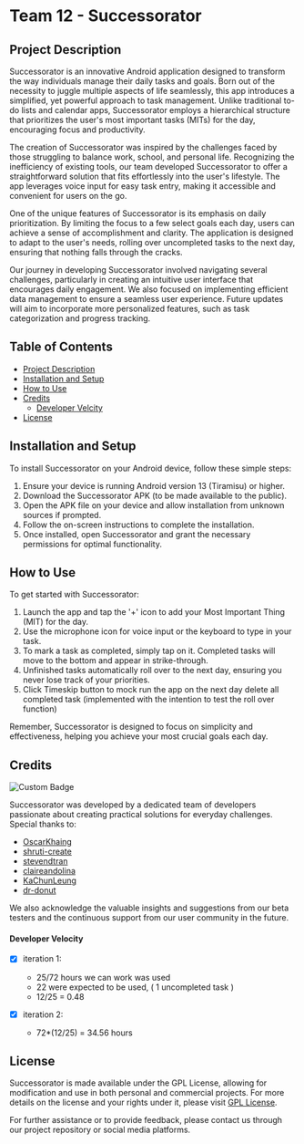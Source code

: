 
# Team 12 - Successorator 

## Project Description

Successorator is an innovative Android application designed to transform the way individuals manage their daily tasks and goals. Born out of the necessity to juggle multiple aspects of life seamlessly, this app introduces a simplified, yet powerful approach to task management. Unlike traditional to-do lists and calendar apps, Successorator employs a hierarchical structure that prioritizes the user's most important tasks (MITs) for the day, encouraging focus and productivity.


The creation of Successorator was inspired by the challenges faced by those struggling to balance work, school, and personal life. Recognizing the inefficiency of existing tools, our team developed Successorator to offer a straightforward solution that fits effortlessly into the user's lifestyle. The app leverages voice input for easy task entry, making it accessible and convenient for users on the go.

One of the unique features of Successorator is its emphasis on daily prioritization. By limiting the focus to a few select goals each day, users can achieve a sense of accomplishment and clarity. The application is designed to adapt to the user's needs, rolling over uncompleted tasks to the next day, ensuring that nothing falls through the cracks.

Our journey in developing Successorator involved navigating several challenges, particularly in creating an intuitive user interface that encourages daily engagement. We also focused on implementing efficient data management to ensure a seamless user experience. Future updates will aim to incorporate more personalized features, such as task categorization and progress tracking.

## Table of Contents

- [Project Description](#project-description)
- [Installation and Setup](#installation-and-setup)
- [How to Use](#how-to-use)
- [Credits](#credits)
  - [Developer Velcity](#developer-velocity)
- [License](#license)

## Installation and Setup

To install Successorator on your Android device, follow these simple steps:

1. Ensure your device is running Android version 13 (Tiramisu) or higher.
2. Download the Successorator APK (to be made available to the public).
3. Open the APK file on your device and allow installation from unknown sources if prompted.
4. Follow the on-screen instructions to complete the installation.
5. Once installed, open Successorator and grant the necessary permissions for optimal functionality.

## How to Use

To get started with Successorator:

1. Launch the app and tap the '+' icon to add your Most Important Thing (MIT) for the day.
2. Use the microphone icon for voice input or the keyboard to type in your task.
3. To mark a task as completed, simply tap on it. Completed tasks will move to the bottom and appear in strike-through.
4. Unfinished tasks automatically roll over to the next day, ensuring you never lose track of your priorities.
5. Click Timeskip button to mock run the app on the next day delete all completed task (implemented with the intention to test the roll over function)

Remember, Successorator is designed to focus on simplicity and effectiveness, helping you achieve your most crucial goals each day.

## Credits

![Custom Badge](https://img.shields.io/badge/Contributors-6-blue)

Successorator was developed by a dedicated team of developers passionate about creating practical solutions for everyday challenges. Special thanks to:

- [OscarKhaing](https://github.com/OscarKhaing)
- [shruti-create](https://github.com/shruti-create)
- [stevendtran](https://github.com/stevendtran)
- [claireandolina](https://github.com/claireandolina)
- [KaChunLeung](https://github.com/KaChunLeung)
- [dr-donut](https://github.com/dr-donut)

We also acknowledge the valuable insights and suggestions from our beta testers and the continuous support from our user community in the future.

#### Developer Velocity
- [x] iteration 1:
   - 25/72 hours we can work was used
   - 22 were expected to be used, ( 1 uncompleted task )
   - 12/25 = 0.48


- [x] iteration 2:
   - 72*(12/25) = 34.56 hours

## License

Successorator is made available under the GPL License, allowing for modification and use in both personal and commercial projects. For more details on the license and your rights under it, please visit [GPL License](https://www.gnu.org/licenses/gpl-3.0.en.html).

For further assistance or to provide feedback, please contact us through our project repository or social media platforms.

